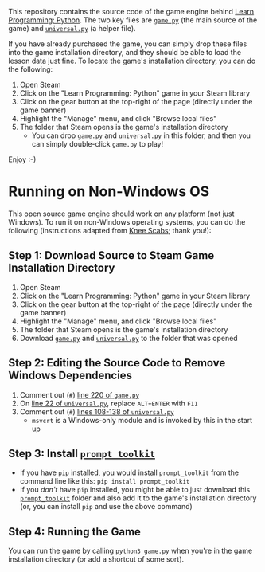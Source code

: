 This repository contains the source code of the game engine behind [Learn Programming: Python](https://store.steampowered.com/app/1536770/Learn_Programming_Python/). The two key files are [`game.py`](game.py) (the main source of the game) and [`universal.py`](universal.py) (a helper file).

If you have already purchased the game, you can simply drop these files into the game installation directory, and they should be able to load the lesson data just fine. To locate the game's installation directory, you can do the following:

1. Open Steam
2. Click on the "Learn Programming: Python" game in your Steam library
3. Click on the gear button at the top-right of the page (directly under the game banner)
4. Highlight the "Manage" menu, and click "Browse local files"
5. The folder that Steam opens is the game's installation directory
    * You can drop `game.py` and `universal.py` in this folder, and then you can simply double-click `game.py` to play!

Enjoy :-)

# Running on Non-Windows OS
This open source game engine should work on any platform (not just Windows). To run it on non-Windows operating systems, you can do the following (instructions adapted from [Knee Scabs](https://steamcommunity.com/id/Knee_Scabs); thank you!):

## Step 1: Download Source to Steam Game Installation Directory
1. Open Steam
2. Click on the "Learn Programming: Python" game in your Steam library
3. Click on the gear button at the top-right of the page (directly under the game banner)
4. Highlight the "Manage" menu, and click "Browse local files"
5. The folder that Steam opens is the game's installation directory
6. Download [`game.py`](game.py) and [`universal.py`](universal.py) to the folder that was opened

## Step 2: Editing the Source Code to Remove Windows Dependencies
1. Comment out (`#`) [line 220 of `game.py`](game.py#L220)
2. On [line 22 of `universal.py`](universal.py#L22), replace `ALT+ENTER` with `F11`
3. Comment out (`#`) [lines 108-138 of `universal.py`](universal.py#L108-L138)
    * `msvcrt` is a Windows-only module and is invoked by this in the start up

## Step 3: Install [`prompt_toolkit`](https://python-prompt-toolkit.readthedocs.io/en/master/pages/getting_started.html#installation)
* If you have `pip` installed, you would install `prompt_toolkit` from the command line like this: `pip install prompt_toolkit`
* If you *don't* have `pip` installed, you might be able to just download this [`prompt_toolkit`](https://github.com/prompt-toolkit/python-prompt-toolkit/tree/master/prompt_toolkit) folder and also add it to the game's installation directory (or, you can install `pip` and use the above command)

## Step 4: Running the Game
You can run the game by calling `python3 game.py` when you're in the game installation directory (or add a shortcut of some sort).
